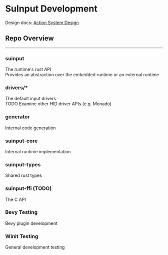 # SuInput Development
Design docs: [Action System Design](https://sorenon.github.io/Action-System/)

## Repo Overview
---
### suinput
The runtime's rust API  
Provides an abstraction over the embedded runtime or an external runtime

### drivers/*
The default input drivers  
TODO Examine other HID driver APIs (e.g. Monado)

### generator 
Internal code generation

### suinput-core
Internal runtime implementation

### suinput-types
Shared rust types

### suinput-ffi (TODO)
The C API

### Bevy Testing
Bevy plugin development

### Winit Testing
General development testing